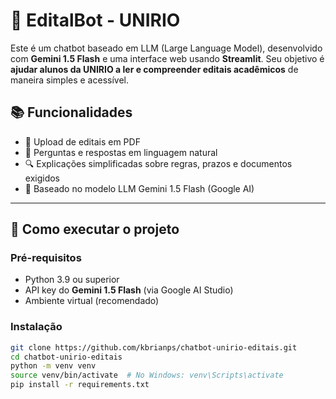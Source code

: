 # 🤖 EditalBot - UNIRIO

Este é um chatbot baseado em LLM (Large Language Model), desenvolvido com **Gemini 1.5 Flash** e uma interface web usando **Streamlit**. Seu objetivo é **ajudar alunos da UNIRIO a ler e compreender editais acadêmicos** de maneira simples e acessível.

## 📚 Funcionalidades

- 📄 Upload de editais em PDF  
- 💬 Perguntas e respostas em linguagem natural  
- 🔍 Explicações simplificadas sobre regras, prazos e documentos exigidos  
- 🧠 Baseado no modelo LLM Gemini 1.5 Flash (Google AI)

---

## 🚀 Como executar o projeto

### Pré-requisitos

- Python 3.9 ou superior  
- API key do **Gemini 1.5 Flash** (via Google AI Studio)  
- Ambiente virtual (recomendado)

### Instalação

```bash
git clone https://github.com/kbrianps/chatbot-unirio-editais.git
cd chatbot-unirio-editais
python -m venv venv
source venv/bin/activate  # No Windows: venv\Scripts\activate
pip install -r requirements.txt
